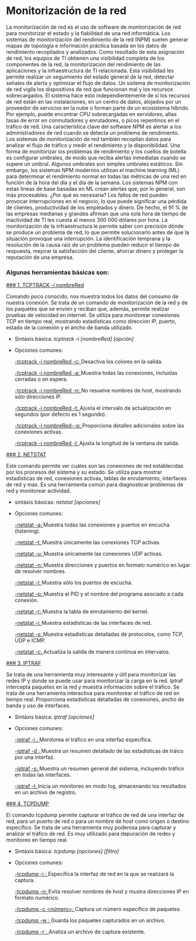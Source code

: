 # Monitorización de la red
La monitorización de red es el uso de software de monitorización de red para monitorizar el estado y la fiabilidad de una red informática. Los sistemas de monitorización del rendimiento de la red (NPM) suelen generar mapas de topología e información práctica basada en los datos de rendimiento recopilados y analizados.
Como resultado de esta asignación de red, los equipos de TI obtienen una visibilidad completa de los componentes de la red, la monitorización del rendimiento de las aplicaciones y la infraestructura de TI relacionada. Esta visibilidad les permite realizar un seguimiento del estado general de la red, detectar señales de alerta y optimizar el flujo de datos.
Un sistema de monitorización de red vigila los dispositivos de red que funcionan mal y los recursos sobrecargados. El sistema hace esto independientemente de si los recursos de red están en las instalaciones, en un centro de datos, alojados por un proveedor de servicios en la nube o forman parte de un ecosistema híbrido. Por ejemplo, puede encontrar CPU sobrecargadas en servidores, altas tasas de error en conmutadores y enrutadores, o picos repentinos en el tráfico de red. Una característica clave del software NPM es alertar a los administradores de red cuando se detecta un problema de rendimiento.           
Los sistemas de monitorización de red también recopilan datos para analizar el flujo de tráfico y medir el rendimiento y la disponibilidad. Una forma de monitorizar los problemas de rendimiento y los cuellos de botella es configurar umbrales, de modo que reciba alertas inmediatas cuando se supere un umbral. Algunos umbrales son simples umbrales estáticos. Sin embargo, los sistemas NPM modernos utilizan el machine learning (ML) para determinar el rendimiento normal en todas las métricas de una red en función de la hora del día y el día de la semana. Los sistemas NPM con estas líneas de base basadas en ML crean alertas que, por lo general, son más procesables.
¿Por qué es necesaria?
Los fallos de red pueden provocar interrupciones en el negocio, lo que puede significar una pérdida de clientes, productividad de los empleados y dinero. De hecho, el 91 % de las empresas medianas y grandes afirman que una sola hora de tiempo de inactividad de TI les cuesta al menos 300 000 dólares por hora.
La monitorización de la infraestructura le permite saber con precisión dónde se produce un problema de red, lo que permite solucionarlo antes de que la situación provoque una interrupción. La identificación temprana y la resolución de la causa raíz de un problema pueden reducir el tiempo de respuesta, mejorar la satisfacción del cliente, ahorrar dinero y proteger la reputación de una empresa.

### Algunas herramientas básicas son:

[### 1. TCPTRACK -i nombreRed](https://github.com/user-attachments/assets/748ccb9b-2055-479a-b102-f301e8263254)

Comando poco conocido, nos muestra todos los datos del consumo de nuestra conexión. Se trata de un comando de monitorización de la red y de los paquetes que se envíen y reciban que, además, permite realizar pruebas de velocidad en internet. Se utiliza para monitorear conexiones TCP en tiempo real, mostrando estadísticas como dirección IP, puerto, estado de la conexión y el ancho de banda utilizado.

  - Sintáxis básica: *tcptrack -i [nombreRed] [opción]*
  - Opciones comunes:
    
      [-tcptrack -i nombreRed -c: ](https://github.com/user-attachments/assets/92dc8753-8dbe-4b84-94d7-91b20315828a) Desactiva los colores en la salida.
        
      [-tcptrack -i nombreRed -a: ](https://github.com/user-attachments/assets/e4482403-8a35-4dc6-b1d8-02027385a02b) Muestra todas las conexiones, incluidas cerradas o en espera.
        
      [-tcptrack -i nombreRed -n: ](https://github.com/user-attachments/assets/4335763d-128c-4ac8-b7b4-e43b30320738) No resuelve nombres de host, mostrando sólo direcciones IP.
        
      [-tcptrack -i nombreRed -t: ](https://github.com/user-attachments/assets/44215e4e-3fbf-490f-881d-788b93ee1fef) Ajusta el intervalo de actualización en segundos (por defecto es 1 segundo).
        
      [-tcptrack -i nombreRed--p: ](https://github.com/user-attachments/assets/34baebe0-db7f-4e5d-90c7-e1625541af83) Proporciona detalles adicionales sobre las conexiones activas.
        
      [-tcptrack -i nombreRed -l: ](https://github.com/user-attachments/assets/613d1a40-daf3-4688-8053-d97209cada03) Ajusta la longitud de la ventana de salida.

[### 2. NETSTAT](https://github.com/user-attachments/assets/debfb1dd-0da0-4201-8448-35f49b9347f0)

Este comando permite ver cuáles son las conexiones de red establecidas por los procesos del sistema y su estado. Se utiliza para mostrar estadísticas de red, conexiones activas, tablas de enrutamiento, interfaces de red y más. Es una herramienta común para diagnosticar problemas de red y monitorear actividad.

  - sintáxis básicas: *netstat [opciones]*
  - Opciones comunes:
    
      [-netstat -a: ](https://github.com/user-attachments/assets/5edaf04f-51a6-4f3f-8ffc-fd77b0309b5f) Muestra todas las conexiones y puertos en encucha (listening).
        
      [-netstat -t: ](https://github.com/user-attachments/assets/c8c76203-45fc-44d7-a98b-4da882a8c585) Muestra únicamente las conexiones TCP activas.
        
      [-netstat -u: ](https://github.com/user-attachments/assets/bd82339f-a4b2-4a6b-9b6d-1e015b05a9a6) Muestra únicamente las conexiones UDP activas.
        
      [-netstat -n: ](https://github.com/user-attachments/assets/05bb5622-eacb-4a69-8b24-7a75a9f3dff7) Muestra direcciones y puertos en formato numérico en lugar de resolver nombres.
        
      [-netstat -l: ](https://github.com/user-attachments/assets/7b710c13-c382-4dc3-a81a-752d3458ed42) Muestra sólo los puertos de escucha.
        
      [-netstat -p: ](https://github.com/user-attachments/assets/5b5c4e86-f407-48bf-9f65-a5ff66736d22) Muestra el PID y el nombre del programa asociado a cada conexión.
        
      [-netstat -r: ](https://github.com/user-attachments/assets/15ef214e-434e-4bfc-a377-9b6108e0895c) Muestra la tabla de enrutamiento del kernel.
        
      [-netstat -i: ](https://github.com/user-attachments/assets/963d2499-a609-4c16-a27b-1c7fccf32b3b) Muestra estadísticas de las interfaces de red.
        
      [-netstat -s: ](https://github.com/user-attachments/assets/d766ee4a-07dc-4d78-8202-5e8ddcd794c0) Muestra estadísticas detalladas de protocolos, como TCP, UDP e ICMP.
        
      [-netstat -c: ](https://github.com/user-attachments/assets/eeb83549-15d3-4fa5-8636-46bc666c0884) Actualiza la salida de manera continua en intervalos.
        
[### 3. IPTRAF](https://github.com/user-attachments/assets/f7d04140-4d67-4bb9-a1d7-9da40fd44167)

Se trata de una herramienta muy interesante y útil para monitorizar las redes IP y donde se puede usar para monitorizar la carga en la red. Iptraf intercepta paquetes en la red y muestra información sobre el tráfico. Se trata de una herramienta interactiva para monitorear el tráfico de red en tiempo real. Proporciona estadísticas detalladas de conexiones, ancho de banda y uso de interfaces.
  - Sintáxis básica: *iptraf [opciones]*
  - Opciones comunes:
    
      [-iptraf -i <interfaz>: ](https://github.com/user-attachments/assets/0f15a519-788d-4dc0-9dd9-731acbce981b) Monitorea el tráfico en una interfaz específica.
        
      [-iptraf -d <interfaz>: ](https://github.com/user-attachments/assets/78eac389-0a52-4951-b55d-efaacf6c83cb) Muestra un resumen detallado de las estadísticas de tráico por una interfaz.
        
      [-iptraf -s: ](https://github.com/user-attachments/assets/ed5a396b-0cb5-410b-9c41-df386658398e) Muestra un resumen general del sistema, incluyendo tráfico en todas las interfaces.
        
      [-iptraf -l: ](https://github.com/user-attachments/assets/74e0b42c-2fa7-441f-806b-ff43b84c2ee4) Inicia un monitoreo en modo log, almacenando los resultados en un archivo de registro.

[### 4. TCPDUMP](https://github.com/user-attachments/assets/15eac85c-9b80-4350-acc6-47456863f0d5)

El comando tcpdump permite capturar el tráfico de red de una interfaz de red, para un puerto de red o para un nombre de host como origen o destino específico. Se trata de una herramienta muy poderosa para capturar y analizar el tráfico de red. Es muy utilizado para depuración de redes y monitoreo en tiempo real.

  - Sintáxis básica: *tcpdump [opciones] [filtro]*
  - Opciones comunes:
    
      [-tcpdump -i <interfaz>: ](https://github.com/user-attachments/assets/c8456b37-a5a5-4cfa-852c-bcff8c112cfd) Especifica la interfaz de red en la que se realizará la captura.
        
      [-tcpdump -n: ](https://github.com/user-attachments/assets/beb5ea7c-aa55-453f-9cea-1cd5f3ba2175) Evita resolver nombres de host y mustra direcciones IP en formato numérico.
        
      [-tcpdump -c <número>: ](https://github.com/user-attachments/assets/3d4b7e9d-989f-4e8a-8cb1-f1f5b5aa1286) Captura un número específico de paquetes.
        
      [-tcpdump -w <archivo>: ](https://github.com/user-attachments/assets/aa56cbb2-ee43-4036-982a-16969b145831) Guarda los paquetes capturados en un archivo.
        
      [-tcpdump -r <archivo>: ](https://github.com/user-attachments/assets/57fa4244-eecb-41f5-b090-ef1cd274ee17) Analiza un archivo de captura existente.
        
    
